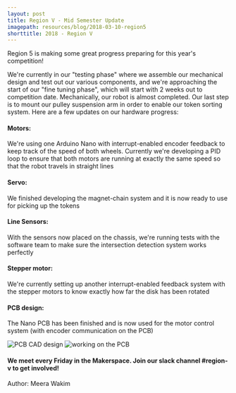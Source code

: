 ```yaml
---
layout: post
title: Region V - Mid Semester Update
imagepath: resources/blog/2018-03-10-region5
shorttitle: 2018 - Region V
---
```


Region 5 is making some great progress preparing for this year's competition!

We're currently in our "testing phase" where we assemble our mechanical design and test out our various components, and we're approaching the start of our "fine tuning phase", which will start with 2 weeks out to competition date. Mechanically, our robot is almost completed. Our last step is to mount our pulley suspension arm in order to enable our token sorting system. Here are a few updates on our hardware progress:

#### Motors: 
We're using one Arduino Nano with interrupt-enabled encoder feedback to keep track of the speed of both wheels. Currently we're developing a PID loop to ensure that both motors are running at exactly the same speed so that the robot travels in straight lines

#### Servo: 
We finished developing the magnet-chain system and it is now ready to use for picking up the tokens

#### Line Sensors: 
With the sensors now placed on the chassis, we're running tests with the software team to make sure the intersection detection system works perfectly

#### Stepper motor:
We're currently setting up another interrupt-enabled feedback system with the stepper motors to know exactly how far the disk has been rotated

#### PCB design:
The Nano PCB has been finished and is now used for the motor control system (with encoder communication on the PCB)

<img alt="PCB CAD design" src="{{ site.baseurl }}/{{ page.imagepath }}/1.png" style="max-width:40%">
<img alt="working on the PCB" src="{{ site.baseurl }}/{{ page.imagepath }}/2.png" style="max-width:40%">

#### We meet every Friday in the Makerspace. Join our slack channel #region-v to get involved!

Author: Meera Wakim




